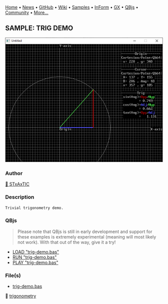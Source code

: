 [Home](https://qb64.com) • [News](../../news.md) • [GitHub](https://github.com/QB64Official/qb64) • [Wiki](https://github.com/QB64Official/qb64/wiki) • [Samples](../../samples.md) • [InForm](../../inform.md) • [GX](../../gx.md) • [QBjs](../../qbjs.md) • [Community](../../community.md) • [More...](../../more.md)

## SAMPLE: TRIG DEMO

![screenshot.png](img/screenshot.png)

### Author

[🐝 STxAxTIC](../stxaxtic.md) 

### Description

```text
Trivial trigonometry demo.
```

### QBjs

> Please note that QBjs is still in early development and support for these examples is extremely experimental (meaning will most likely not work). With that out of the way, give it a try!

* [LOAD "trig-demo.bas"](https://v6p9d9t4.ssl.hwcdn.net/html/6022890/index.html?src=https://qb64.com/samples/trig-demo/src/trig-demo.bas)
* [RUN "trig-demo.bas"](https://v6p9d9t4.ssl.hwcdn.net/html/6022890/index.html?mode=auto&src=https://qb64.com/samples/trig-demo/src/trig-demo.bas)
* [PLAY "trig-demo.bas"](https://v6p9d9t4.ssl.hwcdn.net/html/6022890/index.html?mode=play&src=https://qb64.com/samples/trig-demo/src/trig-demo.bas)

### File(s)

* [trig-demo.bas](src/trig-demo.bas)

🔗 [trigonometry](../trigonometry.md)
